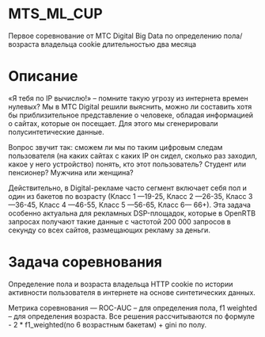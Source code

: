 # MTS_ML_CUP
Первое соревнование от МТС Digital Big Data по определению пола/возраста владельца cookie длительностью два месяца

# Описание
«Я тебя по IP вычислю!» – помните такую угрозу из интернета времен нулевых? Мы в МТС Digital решили выяснить, можно ли составить хотя бы приблизительное представление о человеке, обладая информацией о сайтах, которые он посещает. Для этого мы сгенерировали полусинтетические данные.

Вопрос звучит так: сможем ли мы по таким цифровым следам пользователя (на каких сайтах с каких IP он сидел, сколько раз заходил, какое у него устройство) понять, кто этот пользователь? Студент или пенсионер? Мужчина или женщина? 

Действительно, в Digital-рекламе часто сегмент включает себя пол и один из бакетов по возрасту (Класс 1 —19-25, Класс 2 —26-35, Класс 3 —36-45, Класс 4 —46-55, Класс 5 —56-65, Класс 6— 66+). Эта задача особенно актуальна для рекламных DSP-площадок, которые в OpenRTB запросах получают такие данные с частотой 200 000 запросов в секунду со всех сайтов, размещающих рекламу за деньги.

# Задача соревнования
Определение пола и возраста владельца HTTP cookie по истории активности пользователя в интернете на основе синтетических данных.

Метрика соревнования — ROC-AUC – для определения пола, f1 weighted – для определения возраста. Все решения рассчитываются по формуле -  2 * f1_weighted(по 6 возрастным бакетам) + gini по полу.
